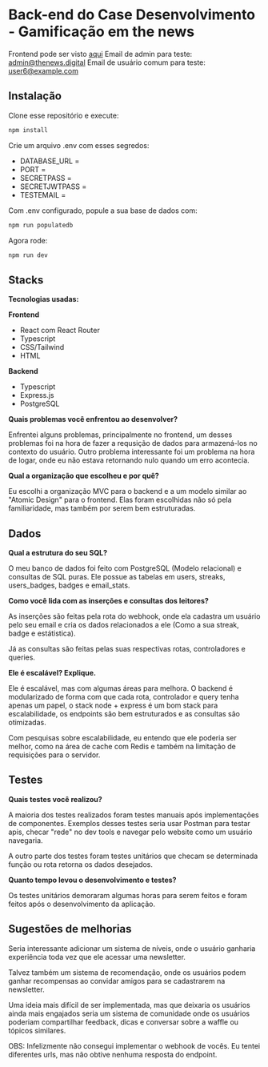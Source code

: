 # Back-end do Case Desenvolvimento - Gamificação em the news

Frontend pode ser visto [aqui](https://github.com/AndreiFlau/Waffles-NewsCase-Backend)
Email de admin para teste: admin@thenews.digital
Email de usuário comum para teste: user6@example.com

## Instalação

Clone esse repositório e execute:

```bash
npm install
```

Crie um arquivo .env com esses segredos:

- DATABASE_URL =
- PORT =
- SECRETPASS =
- SECRETJWTPASS =
- TESTEMAIL =

Com .env configurado, popule a sua base de dados com:

```bash
npm run populatedb
```

Agora rode:

```bash
npm run dev
```

## Stacks

**Tecnologias usadas:**

**Frontend**

- React com React Router
- Typescript
- CSS/Tailwind
- HTML

**Backend**

- Typescript
- Express.js
- PostgreSQL

**Quais problemas você enfrentou ao desenvolver?**

Enfrentei alguns problemas, principalmente no frontend, um desses problemas foi na hora de fazer a requsição de dados para armazená-los no contexto do usuário. Outro problema interessante foi um problema na hora de logar, onde eu não estava retornando nulo quando um erro acontecia.

**Qual a organização que escolheu e por quê?**

Eu escolhi a organização MVC para o backend e a um modelo similar ao "Atomic Design" para o frontend. Elas foram escolhidas não só pela familiaridade, mas também por serem bem estruturadas.

## Dados

**Qual a estrutura do seu SQL?**

O meu banco de dados foi feito com PostgreSQL (Modelo relacional) e consultas de SQL puras. Ele possue as tabelas em users, streaks, users_badges, badges e email_stats.

**Como você lida com as inserções e consultas dos leitores?**

As inserções são feitas pela rota do webhook, onde ela cadastra um usuário pelo seu email e cria os dados relacionados a ele (Como a sua streak, badge e estátistica).

Já as consultas são feitas pelas suas respectivas rotas, controladores e queries.

**Ele é escalável? Explique.**

Ele é escalável, mas com algumas áreas para melhora. O backend é modularizado de forma com que cada rota, controlador e query tenha apenas um papel, o stack node + express é um bom stack para escalabilidade, os endpoints são bem estruturados e as consultas são otimizadas.

Com pesquisas sobre escalabilidade, eu entendo que ele poderia ser melhor, como na área de cache com Redis e também na limitação de requisições para o servidor.

## Testes

**Quais testes você realizou?**

A maioria dos testes realizados foram testes manuais após implementações de componentes. Exemplos desses testes seria usar Postman para testar apis, checar "rede" no dev tools e navegar pelo website como um usuário navegaria.

A outro parte dos testes foram testes unitários que checam se determinada função ou rota retorna os dados desejados.

**Quanto tempo levou o desenvolvimento e testes?**

Os testes unitários demoraram algumas horas para serem feitos e foram feitos após o desenvolvimento da aplicação.

## Sugestões de melhorias

Seria interessante adicionar um sistema de níveis, onde o usuário ganharia experiência toda vez que ele acessar uma newsletter.

Talvez também um sistema de recomendação, onde os usuários podem ganhar recompensas ao convidar amigos para se cadastrarem na newsletter.

Uma ideia mais difícil de ser implementada, mas que deixaria os usuários ainda mais engajados seria um sistema de comunidade onde os usuários poderiam compartilhar feedback, dicas e conversar sobre a waffle ou tópicos similares.

OBS: Infelizmente não consegui implementar o webhook de vocês. Eu tentei diferentes urls, mas não obtive nenhuma resposta do endpoint.
